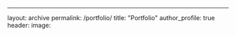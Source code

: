 ---
layout: archive
permalink: /portfolio/
title: "Portfolio"
author_profile: true
header:
  image:
